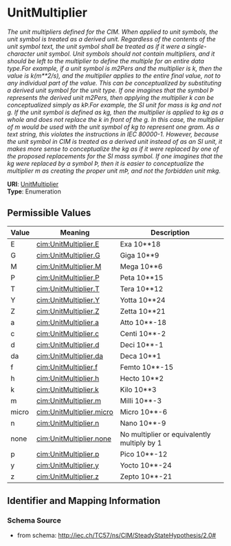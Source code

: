 # UnitMultiplier




_The unit multipliers defined for the CIM.  When applied to unit symbols, the unit symbol is treated as a derived unit. Regardless of the contents of the unit symbol text, the unit symbol shall be treated as if it were a single-character unit symbol. Unit symbols should not contain multipliers, and it should be left to the multiplier to define the multiple for an entire data type.For example, if a unit symbol is m2Pers and the multiplier is k, then the value is k(m**2/s), and the multiplier applies to the entire final value, not to any individual part of the value. This can be conceptualized by substituting a derived unit symbol for the unit type. If one imagines that the symbol Þ represents the derived unit m2Pers, then applying the multiplier k can be conceptualized simply as kÞ.For example, the SI unit for mass is kg and not g.  If the unit symbol is defined as kg, then the multiplier is applied to kg as a whole and does not replace the k in front of the g. In this case, the multiplier of m would be used with the unit symbol of kg to represent one gram.  As a text string, this violates the instructions in IEC 80000-1. However, because the unit symbol in CIM is treated as a derived unit instead of as an SI unit, it makes more sense to conceptualize the kg as if it were replaced by one of the proposed replacements for the SI mass symbol. If one imagines that the kg were replaced by a symbol Þ, then it is easier to conceptualize the multiplier m as creating the proper unit mÞ, and not the forbidden unit mkg._



**URI**: [UnitMultiplier](UnitMultiplier)<br />
**Type**: Enumeration

## Permissible Values

| Value | Meaning | Description |
| --- | --- | --- |
| E | [cim:UnitMultiplier.E](http://iec.ch/TC57/CIM100#UnitMultiplier.E) | Exa 10**18 |
| G | [cim:UnitMultiplier.G](http://iec.ch/TC57/CIM100#UnitMultiplier.G) | Giga 10**9 |
| M | [cim:UnitMultiplier.M](http://iec.ch/TC57/CIM100#UnitMultiplier.M) | Mega 10**6 |
| P | [cim:UnitMultiplier.P](http://iec.ch/TC57/CIM100#UnitMultiplier.P) | Peta 10**15 |
| T | [cim:UnitMultiplier.T](http://iec.ch/TC57/CIM100#UnitMultiplier.T) | Tera 10**12 |
| Y | [cim:UnitMultiplier.Y](http://iec.ch/TC57/CIM100#UnitMultiplier.Y) | Yotta 10**24 |
| Z | [cim:UnitMultiplier.Z](http://iec.ch/TC57/CIM100#UnitMultiplier.Z) | Zetta 10**21 |
| a | [cim:UnitMultiplier.a](http://iec.ch/TC57/CIM100#UnitMultiplier.a) | Atto 10**-18 |
| c | [cim:UnitMultiplier.c](http://iec.ch/TC57/CIM100#UnitMultiplier.c) | Centi 10**-2 |
| d | [cim:UnitMultiplier.d](http://iec.ch/TC57/CIM100#UnitMultiplier.d) | Deci 10**-1 |
| da | [cim:UnitMultiplier.da](http://iec.ch/TC57/CIM100#UnitMultiplier.da) | Deca 10**1 |
| f | [cim:UnitMultiplier.f](http://iec.ch/TC57/CIM100#UnitMultiplier.f) | Femto 10**-15 |
| h | [cim:UnitMultiplier.h](http://iec.ch/TC57/CIM100#UnitMultiplier.h) | Hecto 10**2 |
| k | [cim:UnitMultiplier.k](http://iec.ch/TC57/CIM100#UnitMultiplier.k) | Kilo 10**3 |
| m | [cim:UnitMultiplier.m](http://iec.ch/TC57/CIM100#UnitMultiplier.m) | Milli 10**-3 |
| micro | [cim:UnitMultiplier.micro](http://iec.ch/TC57/CIM100#UnitMultiplier.micro) | Micro 10**-6 |
| n | [cim:UnitMultiplier.n](http://iec.ch/TC57/CIM100#UnitMultiplier.n) | Nano 10**-9 |
| none | [cim:UnitMultiplier.none](http://iec.ch/TC57/CIM100#UnitMultiplier.none) | No multiplier or equivalently multiply by 1 |
| p | [cim:UnitMultiplier.p](http://iec.ch/TC57/CIM100#UnitMultiplier.p) | Pico 10**-12 |
| y | [cim:UnitMultiplier.y](http://iec.ch/TC57/CIM100#UnitMultiplier.y) | Yocto 10**-24 |
| z | [cim:UnitMultiplier.z](http://iec.ch/TC57/CIM100#UnitMultiplier.z) | Zepto 10**-21 |








## Identifier and Mapping Information







### Schema Source


* from schema: http://iec.ch/TC57/ns/CIM/SteadyStateHypothesis/2.0#




